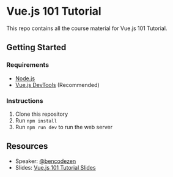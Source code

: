 # Vue.js 101 Tutorial

This repo contains all the course material for Vue.js 101 Tutorial.

## Getting Started

### Requirements

- [Node.js](https://nodejs.org/en/)
- [Vue.js DevTools](https://github.com/vuejs/vue-devtools) (Recommended)

### Instructions

1.  Clone this repository
2.  Run `npm install`
3.  Run `npm run dev` to run the web server

## Resources

- Speaker: [@bencodezen](https://www.twitter.com/bencodezen)
- Slides: [Vue.js 101 Tutorial Slides](https://slides.com/bencodezen/vuejs-101-tutorial/)
